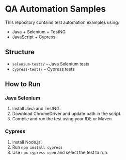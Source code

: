 # QA Automation Samples

This repository contains test automation examples using:

- Java + Selenium + TestNG
- JavaScript + Cypress

## Structure

- `selenium-tests/` – Java Selenium tests
- `cypress-tests/` – Cypress tests

## How to Run

### Java Selenium

1. Install Java and TestNG.
2. Download ChromeDriver and update path in the script.
3. Compile and run the test using your IDE or Maven.

### Cypress

1. Install Node.js.
2. Run `npm install cypress`
3. Use `npx cypress open` and select the test to run.
